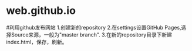 # web.github.io
#利用github发布网站
1.创建新的repository
2.在settings设置GitHub Pages,选择Source来源，一般为"master branch".
3.在新的repository目录下新建index.html，保存，刷新。
